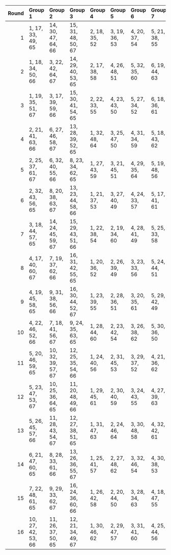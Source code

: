 |   Round | Group 1            | Group 2            | Group 3            | Group 4       | Group 5       | Group 6       | Group 7       | Group 8       | Group 9       | Group 10       | Group 11       | Group 12       | Group 13       | Group 14       | Group 15       | Group 16       |
|--------:|:-------------------|:-------------------|:-------------------|:--------------|:--------------|:--------------|:--------------|:--------------|:--------------|:---------------|:---------------|:---------------|:---------------|:---------------|:---------------|:---------------|
|       1 | 1, 17, 33, 49, 65  | 14, 30, 47, 64, 66 | 15, 31, 48, 50, 67 | 2, 18, 35, 52 | 3, 19, 36, 53 | 4, 20, 37, 54 | 5, 21, 38, 55 | 6, 22, 39, 56 | 7, 23, 40, 57 | 8, 24, 41, 58  | 9, 25, 42, 59  | 10, 26, 43, 60 | 11, 27, 44, 61 | 12, 28, 45, 62 | 13, 29, 46, 63 | 16, 32, 34, 51 |
|       2 | 1, 18, 34, 50, 66  | 3, 22, 42, 64, 67  | 14, 29, 40, 53, 65 | 2, 17, 38, 58 | 4, 26, 48, 51 | 5, 32, 35, 60 | 6, 19, 44, 63 | 7, 28, 47, 59 | 8, 31, 43, 52 | 9, 27, 36, 57  | 10, 20, 41, 55 | 11, 25, 39, 62 | 12, 23, 46, 61 | 13, 30, 45, 56 | 15, 24, 37, 49 | 16, 21, 33, 54 |
|       3 | 1, 19, 35, 51, 67  | 3, 17, 39, 59, 66  | 15, 30, 41, 54, 65 | 2, 22, 33, 55 | 4, 23, 43, 50 | 5, 27, 34, 52 | 6, 18, 36, 61 | 7, 20, 45, 64 | 8, 29, 48, 60 | 9, 32, 44, 53  | 10, 28, 37, 58 | 11, 21, 42, 56 | 12, 26, 40, 63 | 13, 24, 47, 62 | 14, 31, 46, 57 | 16, 25, 38, 49 |
|       4 | 2, 21, 41, 63, 66  | 6, 27, 46, 58, 67  | 13, 28, 39, 52, 65 | 1, 32, 48, 64 | 3, 25, 47, 50 | 4, 31, 34, 59 | 5, 18, 43, 62 | 7, 30, 42, 51 | 8, 26, 35, 56 | 9, 19, 40, 54  | 10, 24, 38, 61 | 11, 22, 45, 60 | 12, 29, 44, 55 | 14, 23, 36, 49 | 15, 20, 33, 53 | 16, 17, 37, 57 |
|       5 | 2, 25, 37, 61, 67  | 6, 32, 40, 55, 66  | 8, 23, 34, 62, 65  | 1, 27, 43, 59 | 3, 21, 45, 51 | 4, 29, 35, 64 | 5, 19, 48, 56 | 7, 24, 39, 50 | 9, 18, 46, 49 | 10, 30, 33, 63 | 11, 17, 47, 52 | 12, 31, 36, 58 | 13, 20, 42, 60 | 14, 26, 44, 54 | 15, 28, 38, 57 | 16, 22, 41, 53 |
|       6 | 2, 32, 43, 56, 65  | 8, 20, 38, 63, 67  | 13, 23, 44, 58, 66 | 1, 21, 37, 53 | 3, 27, 40, 49 | 4, 24, 33, 57 | 5, 17, 41, 61 | 6, 25, 45, 52 | 7, 29, 36, 54 | 9, 22, 47, 51  | 10, 31, 35, 62 | 11, 19, 46, 55 | 12, 30, 39, 60 | 14, 28, 42, 50 | 15, 26, 34, 64 | 16, 18, 48, 59 |
|       7 | 3, 18, 44, 57, 65  | 14, 24, 45, 59, 67 | 15, 29, 43, 51, 66 | 1, 22, 38, 54 | 2, 19, 34, 60 | 4, 28, 41, 49 | 5, 25, 33, 58 | 6, 17, 42, 62 | 7, 26, 46, 53 | 8, 30, 37, 55  | 9, 21, 39, 64  | 10, 23, 48, 52 | 11, 32, 36, 63 | 12, 20, 47, 56 | 13, 31, 40, 61 | 16, 27, 35, 50 |
|       8 | 4, 17, 40, 60, 67  | 7, 19, 37, 62, 66  | 16, 31, 42, 55, 65 | 1, 20, 36, 52 | 2, 26, 39, 49 | 3, 23, 33, 56 | 5, 24, 44, 51 | 6, 28, 35, 53 | 8, 21, 46, 50 | 9, 30, 34, 61  | 10, 18, 45, 54 | 11, 29, 38, 59 | 12, 22, 43, 57 | 13, 27, 41, 64 | 14, 25, 48, 63 | 15, 32, 47, 58 |
|       9 | 4, 19, 45, 58, 65  | 9, 31, 38, 56, 66  | 16, 30, 44, 52, 67 | 1, 23, 39, 55 | 2, 28, 36, 51 | 3, 20, 35, 61 | 5, 29, 42, 49 | 6, 26, 33, 59 | 7, 17, 43, 63 | 8, 27, 47, 54  | 10, 22, 40, 50 | 11, 24, 34, 53 | 12, 18, 37, 64 | 13, 21, 48, 57 | 14, 32, 41, 62 | 15, 25, 46, 60 |
|      10 | 4, 22, 46, 52, 66  | 7, 18, 41, 56, 67  | 9, 24, 35, 63, 65  | 1, 28, 44, 60 | 2, 23, 42, 54 | 3, 26, 38, 62 | 5, 30, 36, 50 | 6, 20, 34, 57 | 8, 25, 40, 51 | 10, 19, 47, 49 | 11, 31, 33, 64 | 12, 17, 48, 53 | 13, 32, 37, 59 | 14, 21, 43, 61 | 15, 27, 45, 55 | 16, 29, 39, 58 |
|      11 | 5, 20, 46, 59, 65  | 10, 32, 39, 57, 67 | 12, 25, 35, 54, 66 | 1, 24, 40, 56 | 2, 31, 45, 53 | 3, 29, 37, 52 | 4, 21, 36, 62 | 6, 30, 43, 49 | 7, 27, 33, 60 | 8, 17, 44, 64  | 9, 28, 48, 55  | 11, 23, 41, 51 | 13, 19, 38, 50 | 14, 22, 34, 58 | 15, 18, 42, 63 | 16, 26, 47, 61 |
|      12 | 5, 23, 47, 53, 67  | 10, 25, 36, 64, 65 | 11, 20, 48, 49, 66 | 1, 29, 45, 61 | 2, 30, 40, 59 | 3, 24, 43, 55 | 4, 27, 39, 63 | 6, 31, 37, 51 | 7, 21, 35, 58 | 8, 19, 42, 57  | 9, 26, 41, 52  | 12, 32, 33, 50 | 13, 17, 34, 54 | 14, 18, 38, 60 | 15, 22, 44, 62 | 16, 28, 46, 56 |
|      13 | 5, 26, 45, 57, 66  | 11, 28, 43, 54, 67 | 12, 27, 38, 51, 65 | 1, 31, 47, 63 | 2, 24, 46, 64 | 3, 30, 48, 58 | 4, 32, 42, 61 | 6, 29, 41, 50 | 7, 25, 34, 55 | 8, 18, 39, 53  | 9, 23, 37, 60  | 10, 21, 44, 59 | 13, 22, 35, 49 | 14, 19, 33, 52 | 15, 17, 36, 56 | 16, 20, 40, 62 |
|      14 | 6, 21, 47, 60, 65  | 8, 28, 33, 61, 66  | 13, 26, 36, 55, 67 | 1, 25, 41, 57 | 2, 27, 48, 62 | 3, 32, 46, 54 | 4, 30, 38, 53 | 5, 22, 37, 63 | 7, 31, 44, 49 | 9, 17, 45, 50  | 10, 29, 34, 56 | 11, 18, 40, 58 | 12, 24, 42, 52 | 14, 20, 39, 51 | 15, 23, 35, 59 | 16, 19, 43, 64 |
|      15 | 7, 22, 48, 61, 65  | 9, 29, 33, 62, 67  | 16, 24, 36, 60, 66 | 1, 26, 42, 58 | 2, 20, 44, 50 | 3, 28, 34, 63 | 4, 18, 47, 55 | 5, 31, 39, 54 | 6, 23, 38, 64 | 8, 32, 45, 49  | 10, 17, 46, 51 | 11, 30, 35, 57 | 12, 19, 41, 59 | 13, 25, 43, 53 | 14, 27, 37, 56 | 15, 21, 40, 52 |
|      16 | 10, 27, 42, 53, 66 | 11, 26, 37, 50, 65 | 12, 21, 34, 49, 67 | 1, 30, 46, 62 | 2, 29, 47, 57 | 3, 31, 41, 60 | 4, 25, 44, 56 | 5, 28, 40, 64 | 6, 24, 48, 54 | 7, 32, 38, 52  | 8, 22, 36, 59  | 9, 20, 43, 58  | 13, 18, 33, 51 | 14, 17, 35, 55 | 15, 19, 39, 61 | 16, 23, 45, 63 |